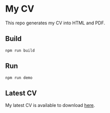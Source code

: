 # My CV

This repo generates my CV into HTML and PDF.

## Build

`npm run build`

## Run

`npm run demo`

## Latest CV

My latest CV is available to download [here](https://raw.githubusercontent.com/margani/cv/main/latest/Hossein-Margani-CV.pdf).
